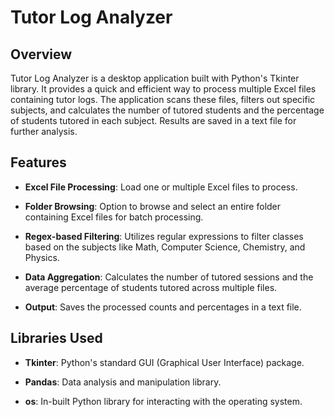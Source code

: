 # Tutor Log Analyzer

## Overview

Tutor Log Analyzer is a desktop application built with Python's Tkinter library. It provides a quick and efficient way to process multiple Excel files containing tutor logs. The application scans these files, filters out specific subjects, and calculates the number of tutored students and the percentage of students tutored in each subject. Results are saved in a text file for further analysis.

## Features

- **Excel File Processing**: Load one or multiple Excel files to process.
  
- **Folder Browsing**: Option to browse and select an entire folder containing Excel files for batch processing.

- **Regex-based Filtering**: Utilizes regular expressions to filter classes based on the subjects like Math, Computer Science, Chemistry, and Physics.
  
- **Data Aggregation**: Calculates the number of tutored sessions and the average percentage of students tutored across multiple files.

- **Output**: Saves the processed counts and percentages in a text file.

## Libraries Used

- **Tkinter**: Python's standard GUI (Graphical User Interface) package.
  
- **Pandas**: Data analysis and manipulation library.
  
- **os**: In-built Python library for interacting with the operating system.

